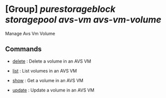 # [Group] _purestorageblock storagepool avs-vm avs-vm-volume_

Manage Avs Vm Volume

## Commands

- [delete](/Commands/purestorageblock/storagepool/avs-vm/avs-vm-volume/_delete.md)
: Delete a volume in an AVS VM

- [list](/Commands/purestorageblock/storagepool/avs-vm/avs-vm-volume/_list.md)
: List volumes in an AVS VM

- [show](/Commands/purestorageblock/storagepool/avs-vm/avs-vm-volume/_show.md)
: Get a volume in an AVS VM

- [update](/Commands/purestorageblock/storagepool/avs-vm/avs-vm-volume/_update.md)
: Update a volume in an AVS VM
